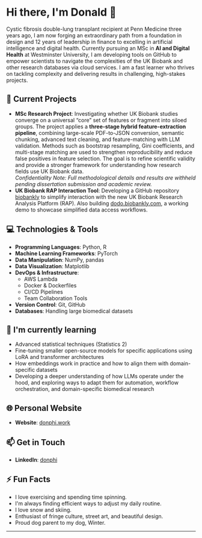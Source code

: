 # Hi there, I'm Donald 👋

Cystic fibrosis double-lung transplant recipient at Penn Medicine three years ago, I am now forging an extraordinary path from a foundation in design and 12 years of leadership in finance to excelling in artificial intelligence and digital health. Currently pursuing an MSc in **AI and Digital Health** at Westminster University, I am developing tools on GitHub to empower scientists to navigate the complexities of the UK Biobank and other research databases via cloud services. I am a fast learner who thrives on tackling complexity and delivering results in challenging, high-stakes projects.  

## 🔭 Current Projects

- **MSc Research Project**: Investigating whether UK Biobank studies converge on a universal “core” set of features or fragment into siloed groups. The project applies a **three-stage hybrid feature-extraction pipeline**, combining large-scale PDF-to-JSON conversion, semantic chunking, advanced text cleaning, and feature-matching with LLM validation. Methods such as bootstrap resampling, Gini coefficients, and multi-stage matching are used to strengthen reproducibility and reduce false positives in feature selection. The goal is to refine scientific validity and provide a stronger framework for understanding how research fields use UK Biobank data.  
  *Confidentiality Note: Full methodological details and results are withheld pending dissertation submission and academic review.*  
- **UK Biobank RAP Interaction Tool**: Developing a GitHub repository [biobankly](https://github.com/biobankly) to simplify interaction with the new UK Biobank Research Analysis Platform (RAP). Also building [dodo.biobankly.com](https://dodo.biobankly.com), a working demo to showcase simplified data access workflows.  

## 💻 Technologies & Tools

- **Programming Languages**: Python, R  
- **Machine Learning Frameworks**: PyTorch  
- **Data Manipulation**: NumPy, pandas  
- **Data Visualization**: Matplotlib  
- **DevOps & Infrastructure**:  
  - AWS Lambda  
  - Docker & Dockerfiles  
  - CI/CD Pipelines  
  - Team Collaboration Tools  
- **Version Control**: Git, GitHub  
- **Databases**: Handling large biomedical datasets  

## 🌱 I'm currently learning

- Advanced statistical techniques (Statistics 2)  
- Fine-tuning smaller open-source models for specific applications using LoRA and transformer architectures  
- How embeddings work in practice and how to align them with domain-specific datasets  
- Developing a deeper understanding of how LLMs operate under the hood, and exploring ways to adapt them for automation, workflow orchestration, and domain-specific biomedical research  

## 🌐 Personal Website

- **Website**: [donphi.work](https://donphi.work)  

## 📫 Get in Touch

- **LinkedIn**: [donphi](https://www.linkedin.com/in/donphi)  

## ⚡ Fun Facts

- I love exercising and spending time spinning.  
- I'm always finding efficient ways to adjust my daily routine.  
- I love snow and skiing.  
- Enthusiast of fringe culture, street art, and beautiful design.  
- Proud dog parent to my dog, Winter.  

---
